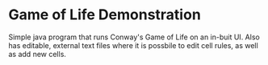 # Game of Life Demonstration

Simple java program that runs Conway's Game of Life on an in-buit UI. Also has editable, external text files where it is possbile to edit cell rules, as well as add new cells.
